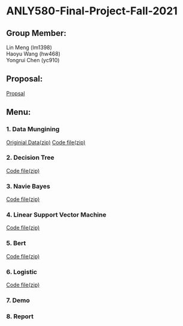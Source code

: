 # ANLY580-Final-Project-Fall-2021

## Group Member:
Lin Meng (lm1398)<br>
Haoyu Wang (hw468)<br>
Yongrui Chen (yc910)<br>

## Proposal:

[Propsal](https://github.com/lm2546/ANLY580-Final-Project-Fall-2021/blob/main/Proposal.md)


## Menu: 

### 1. Data Mungining
[Originial Data(zip)](https://github.com/lm2546/ANLY580-Final-Project-Fall-2021/blob/main/data/steam_reviews.zip)
[Code file(zip)](https://github.com/lm2546/ANLY580-Final-Project-Fall-2021/blob/main/Data_Munging.ipynb)

### 2. Decision Tree
[Code file(zip)](https://github.com/lm2546/ANLY580-Final-Project-Fall-2021/blob/main/Model/DT.ipynb)

### 3. Navie Bayes
[Code file(zip)](https://github.com/lm2546/ANLY580-Final-Project-Fall-2021/blob/main/Model/NavieBayes.ipynb)

### 4. Linear Support Vector Machine 
[Code file(zip)](https://github.com/lm2546/ANLY580-Final-Project-Fall-2021/blob/main/Model/SVM.ipynb)

### 5. Bert
[Code file(zip)](https://github.com/lm2546/ANLY580-Final-Project-Fall-2021/blob/main/Model/Bert.ipynb)

### 6. Logistic
[Code file(zip)](https://github.com/lm2546/ANLY580-Final-Project-Fall-2021/blob/main/Model/logistic.ipynb)

### 7. Demo

### 8. Report
